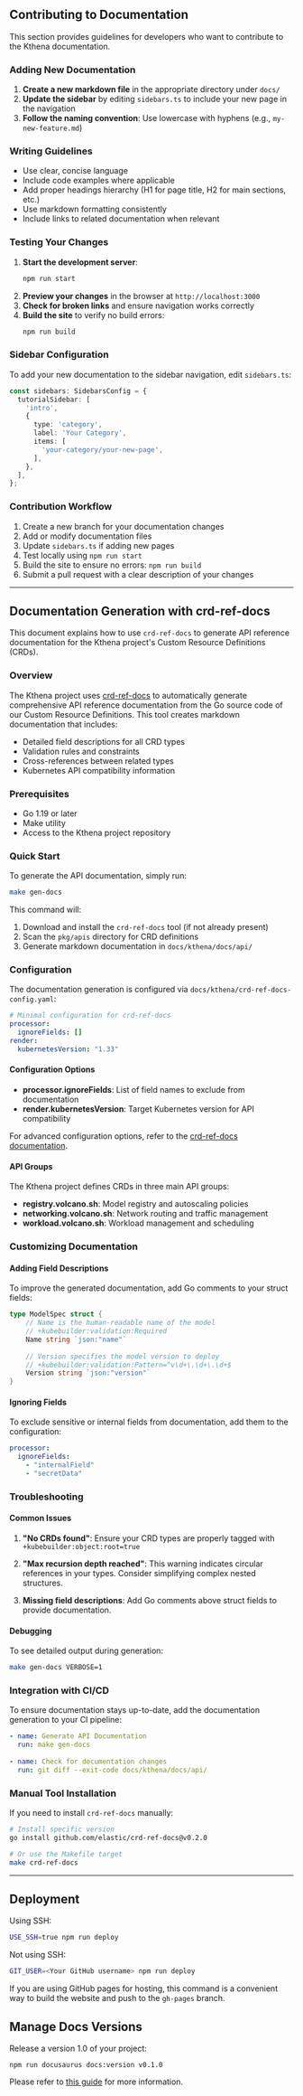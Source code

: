 ## Contributing to Documentation

This section provides guidelines for developers who want to contribute to the Kthena documentation.

### Adding New Documentation

1. **Create a new markdown file** in the appropriate directory under `docs/`
2. **Update the sidebar** by editing `sidebars.ts` to include your new page in the navigation
3. **Follow the naming convention**: Use lowercase with hyphens (e.g., `my-new-feature.md`)

### Writing Guidelines

- Use clear, concise language
- Include code examples where applicable
- Add proper headings hierarchy (H1 for page title, H2 for main sections, etc.)
- Use markdown formatting consistently
- Include links to related documentation when relevant

### Testing Your Changes

1. **Start the development server**:
   ```bash
   npm run start
   ```
2. **Preview your changes** in the browser at `http://localhost:3000`
3. **Check for broken links** and ensure navigation works correctly
4. **Build the site** to verify no build errors:
   ```bash
   npm run build
   ```

### Sidebar Configuration

To add your new documentation to the sidebar navigation, edit `sidebars.ts`:

```typescript
const sidebars: SidebarsConfig = {
  tutorialSidebar: [
    'intro',
    {
      type: 'category',
      label: 'Your Category',
      items: [
        'your-category/your-new-page',
      ],
    },
  ],
};
```

### Contribution Workflow

1. Create a new branch for your documentation changes
2. Add or modify documentation files
3. Update `sidebars.ts` if adding new pages
4. Test locally using `npm run start`
5. Build the site to ensure no errors: `npm run build`
6. Submit a pull request with a clear description of your changes


---
## Documentation Generation with crd-ref-docs

This document explains how to use `crd-ref-docs` to generate API reference documentation for the Kthena project's Custom Resource Definitions (CRDs).

### Overview

The Kthena project uses [crd-ref-docs](https://github.com/elastic/crd-ref-docs) to automatically generate comprehensive API reference documentation from the Go source code of our Custom Resource Definitions. This tool creates markdown documentation that includes:

- Detailed field descriptions for all CRD types
- Validation rules and constraints
- Cross-references between related types
- Kubernetes API compatibility information

### Prerequisites

- Go 1.19 or later
- Make utility
- Access to the Kthena project repository

### Quick Start

To generate the API documentation, simply run:

```bash
make gen-docs
```

This command will:
1. Download and install the `crd-ref-docs` tool (if not already present)
2. Scan the `pkg/apis` directory for CRD definitions
3. Generate markdown documentation in `docs/kthena/docs/api/`

### Configuration

The documentation generation is configured via `docs/kthena/crd-ref-docs-config.yaml`:

```yaml
# Minimal configuration for crd-ref-docs
processor:
  ignoreFields: []
render:
  kubernetesVersion: "1.33"
```

#### Configuration Options

- **processor.ignoreFields**: List of field names to exclude from documentation
- **render.kubernetesVersion**: Target Kubernetes version for API compatibility

For advanced configuration options, refer to the [crd-ref-docs documentation](https://github.com/elastic/crd-ref-docs#configuration).

#### API Groups

The Kthena project defines CRDs in three main API groups:

- **registry.volcano.sh**: Model registry and autoscaling policies
- **networking.volcano.sh**: Network routing and traffic management
- **workload.volcano.sh**: Workload management and scheduling

### Customizing Documentation

#### Adding Field Descriptions

To improve the generated documentation, add Go comments to your struct fields:

```go
type ModelSpec struct {
    // Name is the human-readable name of the model
    // +kubebuilder:validation:Required
    Name string `json:"name"`
    
    // Version specifies the model version to deploy
    // +kubebuilder:validation:Pattern=^v\d+\.\d+\.\d+$
    Version string `json:"version"`
}
```

#### Ignoring Fields

To exclude sensitive or internal fields from documentation, add them to the configuration:

```yaml
processor:
  ignoreFields:
    - "internalField"
    - "secretData"
```

### Troubleshooting

#### Common Issues

1. **"No CRDs found"**: Ensure your CRD types are properly tagged with `+kubebuilder:object:root=true`

2. **"Max recursion depth reached"**: This warning indicates circular references in your types. Consider simplifying complex nested structures.

3. **Missing field descriptions**: Add Go comments above struct fields to provide documentation.

#### Debugging

To see detailed output during generation:

```bash
make gen-docs VERBOSE=1
```

### Integration with CI/CD

To ensure documentation stays up-to-date, add the documentation generation to your CI pipeline:

```yaml
- name: Generate API Documentation
  run: make gen-docs
  
- name: Check for documentation changes
  run: git diff --exit-code docs/kthena/docs/api/
```

### Manual Tool Installation

If you need to install `crd-ref-docs` manually:

```bash
# Install specific version
go install github.com/elastic/crd-ref-docs@v0.2.0

# Or use the Makefile target
make crd-ref-docs
```

---
## Deployment

Using SSH:

```bash
USE_SSH=true npm run deploy
```

Not using SSH:

```bash
GIT_USER=<Your GitHub username> npm run deploy
```

If you are using GitHub pages for hosting, this command is a convenient way to build the website and push to the `gh-pages` branch.

## Manage Docs Versions

Release a version 1.0 of your project:

```shell
npm run docusaurus docs:version v0.1.0
```

Please refer to [this guide](https://tutorial.docusaurus.io/docs/tutorial-extras/manage-docs-versions/) for more information.